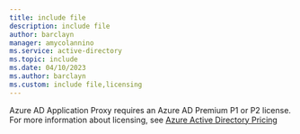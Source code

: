 ```yaml
---
title: include file
description: include file
author: barclayn
manager: amycolannino
ms.service: active-directory
ms.topic: include
ms.date: 04/10/2023
ms.author: barclayn
ms.custom: include file,licensing
---
```


Azure AD Application Proxy requires an Azure AD Premium P1 or P2 license. For more information about licensing, see [Azure Active Directory Pricing](https://www.microsoft.com/security/business/identity-access-management/azure-ad-pricing)